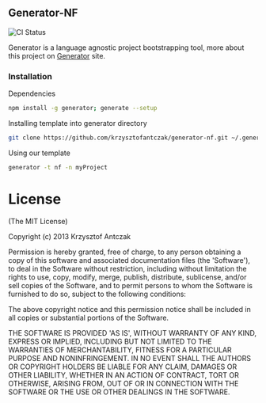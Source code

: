 ## Generator-NF

![CI Status](https://travis-ci.org/krzysztofantczak/generator-nf.png)

Generator is a language agnostic project bootstrapping tool, more about this project on [Generator](https://github.com/thisandagain/generator) site.

### Installation

Dependencies

```bash
npm install -g generator; generate --setup
```

Installing template into generator directory

```bash
git clone https://github.com/krzysztofantczak/generator-nf.git ~/.generator/nf
```

Using our template

```bash
generator -t nf -n myProject
```

# License

(The MIT License)

Copyright (c) 2013 Krzysztof Antczak

Permission is hereby granted, free of charge, to any person obtaining
a copy of this software and associated documentation files (the
'Software'), to deal in the Software without restriction, including
without limitation the rights to use, copy, modify, merge, publish,
distribute, sublicense, and/or sell copies of the Software, and to
permit persons to whom the Software is furnished to do so, subject to
the following conditions:

The above copyright notice and this permission notice shall be
included in all copies or substantial portions of the Software.

THE SOFTWARE IS PROVIDED 'AS IS', WITHOUT WARRANTY OF ANY KIND,
EXPRESS OR IMPLIED, INCLUDING BUT NOT LIMITED TO THE WARRANTIES OF
MERCHANTABILITY, FITNESS FOR A PARTICULAR PURPOSE AND NONINFRINGEMENT.
IN NO EVENT SHALL THE AUTHORS OR COPYRIGHT HOLDERS BE LIABLE FOR ANY
CLAIM, DAMAGES OR OTHER LIABILITY, WHETHER IN AN ACTION OF CONTRACT,
TORT OR OTHERWISE, ARISING FROM, OUT OF OR IN CONNECTION WITH THE
SOFTWARE OR THE USE OR OTHER DEALINGS IN THE SOFTWARE.

